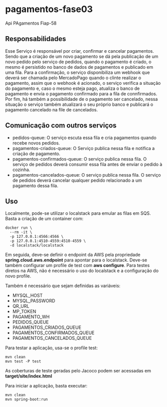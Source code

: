 # pagamentos-fase03
Api PAgamentos Fiap-58


## Responsabilidades
Esse Serviço é responsável por criar, confirmar e cancelar pagamentos.
Sendo que a criação de um novo pagamento se dá pela publicação de 
um novo pedido pelo serviço de pedidos, quando o pagamento é criado,
o mesmo é persistido no banco de dados de pagamentos e publicado em
uma fila. Para a confirmação, o serviço disponibiliza um webhook
que deverá ser chamada pelo MercadoPago quando o clinte realizar o pagamento,
assim que o webhook é acionado, o serviço verifica a situação do
pagamento e, caso o mesmo esteja pago, atualiza o banco de 
pagamento e envia o pagamento confirmado para a fila de connfirmados.
Por fim, há também a possibilidade de o pagamento ser cancelado, nessa
situação o serviço também atualizará o seu próprio banco e publicará
o pagamento cancelado na file de cancelados.

## Comunicação com outros serviços
- pedidos-queue: O serviço escuta essa fila e cria pagamentos quando recebe novos pedidos.
- pagamentos-criados-queue: O Serviço publica nessa fila e notifica a criação de pagamento.
- pagamentos-confirmados-queue: O serviço publica nessa fila. O serviço de pedidos deverá consumir essa fila antes de enviar o pedido à cozinha.
- pagamentos-cancelados-queue: O serviço publica nessa fila. O serviço de pedidos deverá cancelar qualquer pedido relacionado a um pagamento dessa fila.

## Uso
Localmente, pode-se utilizar o localstack para emular as filas em SQS. Basta
a criação de um container com:
```
docker run \
  --rm -it \
  -p 127.0.0.1:4566:4566 \
  -p 127.0.0.1:4510-4559:4510-4559 \
  -d localstack/localstack
```

Em seguida, deve-se definir o endpoint da AWS pela propriedade 
**spring.cloud.aws.endpoint** para apontar para o localstack.
Deve-se também configurar um profile de test com **aws configure**.
Para testes diretos na AWS, não é necessário o uso do localstack 
e a configuração do novo profile.

Também é necessário que sejam definidas as variáveis:
- MYSQL_HOST
- MYSQL_PASSWORD
- QR_URL
- MP_TOKEN
- PAGAMENTO_WH
- PEDIDOS_QUEUE
- PAGAMENTOS_CRIADOS_QUEUE
- PAGAMENTOS_CONFIRMADOS_QUEUE
- PAGAMENTOS_CANCELADOS_QUEUE

Para testar a aplicação, usa-se o profile test:
``` 
mvn clean
mvn test -P test
```

As coberturas de teste geradas pelo Jacoco podem ser acessadas em
**target/site/index.html**

Para iniciar a aplicação, basta executar:
```
mvn clean
mvn spring-boot:run
```